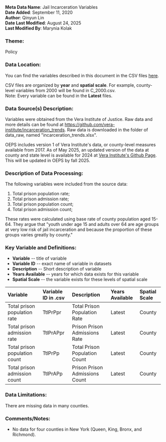 **Meta Data Name**: Jail Incarceration Variables  
**Date Added**: September 11, 2020  
**Author**: Qinyun Lin  
**Date Last Modified**: August 24, 2025  
**Last Modified By**: Marynia Kolak

### Theme: 
Policy  

### Data Location: 
You can find the variables described in this document in the CSV files [here](https://oeps.healthyregions.org/download).  

CSV files are organized by **year** and **spatial scale**. For example, county-level variables from 2000 will be found in C_2000.csv.  
Note: Every variable can be found in the **Latest** files.

### Data Source(s) Description:  
Variables were obtained from the Vera Institute of Justice. Raw data and more details can be found at https://github.com/vera-institute/incarceration_trends. Raw data is downloaded in the folder of data_raw, named "incarceration_trends.xlsx". 

OEPS includes version 1 of Vera Institute's data, or county-level measures available from 2017. As of May 2025, an updated version
of the data at county and state level is available for 2024 at [Vera Institute's Github Page](https://github.com/vera-institute/incarceration-trends). 
This will be updated in OEPS by fall 2025.

### Description of Data Processing: 
The following variables were included from the source data:
 1. Total prison population rate;
 2. Total prison admission rate;
 3. Total prison population count;
 4. Total prison admission count;

These rates were calculated using base rate of county population aged 15-64. They argue that "youth under age 15 and adults over 64 are age groups at very low risk of jail incarceration and because the proportion of these groups varies greatly by county." 

### Key Variable and Definitions:

- **Variable** -- title of variable
- **Variable ID** -- exact name of variable in datasets
- **Description** -- Short description of variable
- **Years Available** -- years for which data exists for this variable
- **Spatial Scale** -- the variable exists for these levels of spatial scale

| Variable | Variable ID in .csv | Description | Years Available | Spatial Scale |
|:---------|:--------------------|:------------|:----------------|:--------------|
| Total prison population rate | TtlPrPpr | Total Prison Population Rate | Latest | County |
| Total prison admission rate | TtlPrAPpr | Prison Prison Admissions Rate | Latest | County |
| Total prison population count | TtlPrPp | Total Prison Population Count| Latest | County |
| Total prison admission count | TtlPrAPp | Prison Prison Admissions Count | Latest | County |

### Data Limitations:
There are missing data in many counties. 

### Comments/Notes:
- No data for four counties in New York (Queen, King, Bronx, and Richmond). 
